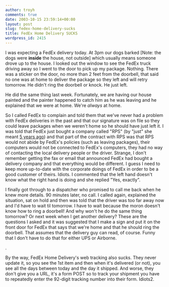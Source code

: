 ```yaml
---
author: troyh
comments: true
date: 2003-10-15 23:59:14+00:00
layout: post
slug: fedex-home-delivery-sucks
title: FedEx Home Delivery SUCKS
wordpress_id: 2415
---
```


I was expecting a FedEx delivery today. At 3pm our dogs barked [Note: the dogs were **inside** the house, not outside] which usually means someone drove up to the house. I looked out the window to see the FedEx truck driving away so I went to the door to pick up my package. Nothing. There was a sticker on the door, no more than 2 feet from the doorbell, that said no one was at home to deliver the package so they left and will retry tomorrow. He didn't ring the doorbell or knock. He just left.

He did the same thing last week. Fortunately, we are having our house painted and the painter happened to catch him as he was leaving and he explained that we were at home. We're _always_ at home.

So I called FedEx to complain and told them that we've never had a problem with FedEx deliveries in the past and that our signature was on file so they could leave packages when we weren't home so he should have just left it. I was told that FedEx just bought a company called "RPS" (by "just" she meant [5 years ago](http://milwaukee.bizjournals.com/milwaukee/stories/2000/03/13/story5.html)) and that part of the contract with RPS was that RPS would not abide by FedEx's policies (such as leaving packages), their computers would not be connected to FedEx's computers, they had no way of contacting the local delivery people or the driver. Strange, I don't remember getting the fax or email that announced FedEx had bought a delivery company and that everything would be different. I guess I need to keep more up-to-date with the corporate doings of FedEx in order to be a good customer of theirs. Idiots. I commented that the left hand doesn't know what the right hand is doing and she replied "Yes, exactly".

I finally got through to a dispatcher who promised to call me back when he knew more details. 90 minutes later, no call. I called again, explained the situation, sat on hold and then was told that the driver was too far away now and I'd have to wait til tomorrow. I have to wait because the moron doesn't know how to ring a doorbell! And why won't he do the same thing tomorrow? Or next week when I get another delivery? These are the questions I asked and it was suggested that I make a sign and put it on the front door for FedEx that says that we're home and that he should ring the doorbell. That assumes that the delivery guy can read, of course. Funny that I don't have to do that for either UPS or Airborne.

[](http://www.google.com/search?q=fedex+sucks&ie=UTF-8&oe=UTF-8).

By the way, FedEx Home Delivery's web tracking also sucks. They never update it, so you see the 1st item and then when it's delivered (or not), you see all the days between today and the day it shipped. And worse, they don't give you a URL, it's a form POST so to track your shipment you have to repeatedly enter the 92-digit tracking number into their form. Idiots2.
